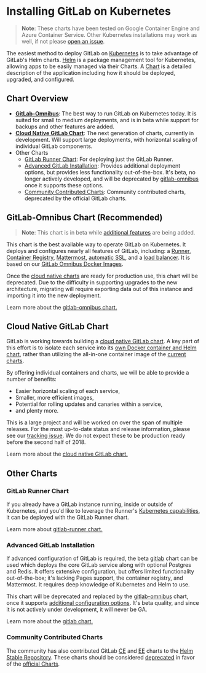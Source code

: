 # Installing GitLab on Kubernetes
> **Note**: These charts have been tested on Google Container Engine and Azure Container Service. Other Kubernetes installations may work as well, if not please [open an issue](https://gitlab.com/charts/charts.gitlab.io/issues).

The easiest method to deploy GitLab on [Kubernetes](https://kubernetes.io/) is
to take advantage of GitLab's Helm charts. [Helm] is a package
management tool for Kubernetes, allowing apps to be easily managed via their
Charts. A [Chart] is a detailed description of the application including how it
should be deployed, upgraded, and configured.

## Chart Overview

* **[GitLab-Omnibus](gitlab_omnibus.md)**: The best way to run GitLab on Kubernetes today. It is suited for small to medium deployments, and is in beta while support for backups and other features are added.
* **[Cloud Native GitLab Chart](https://gitlab.com/charts/helm.gitlab.io/blob/master/README.md)**: The next generation of charts, currently in development. Will support large deployments, with horizontal scaling of individual GitLab components.
* Other Charts
  * [GitLab Runner Chart](gitlab_runner_chart.md): For deploying just the GitLab Runner.
  * [Advanced GitLab Installation](gitlab_chart.md): Provides additional deployment options, but provides less functionality out-of-the-box. It's beta, no longer actively developed, and will be deprecated by [gitlab-omnibus](#gitlab-omnibus-chart-recommended) once it supports these options.
  * [Community Contributed Charts](#community-contributed-charts): Community contributed charts, deprecated by the official GitLab charts.

## GitLab-Omnibus Chart (Recommended)
> **Note**: This chart is in beta while [additional features](https://gitlab.com/charts/charts.gitlab.io/issues/68) are being added.

This chart is the best available way to operate GitLab on Kubernetes. It deploys and configures nearly all features of GitLab, including: a [Runner](https://docs.gitlab.com/runner/), [Container Registry](../../user/project/container_registry.html#gitlab-container-registry), [Mattermost](https://docs.gitlab.com/omnibus/gitlab-mattermost/), [automatic SSL](https://github.com/kubernetes/charts/tree/master/stable/kube-lego), and a [load balancer](https://github.com/kubernetes/ingress/tree/master/controllers/nginx). It is based on our [GitLab Omnibus Docker Images](https://docs.gitlab.com/omnibus/docker/README.html).

Once the [cloud native charts](#upcoming-cloud-native-helm-charts) are ready for production use, this chart will be deprecated. Due to the difficulty in supporting upgrades to the new architecture, migrating will require exporting data out of this instance and importing it into the new deployment.

Learn more about the [gitlab-omnibus chart.](gitlab_omnibus.md)

## Cloud Native GitLab Chart

GitLab is working towards building a [cloud native GitLab chart](https://gitlab.com/charts/helm.gitlab.io/blob/master/README.md). A key part of this effort is to isolate each service into its [own Docker container and Helm chart](https://gitlab.com/gitlab-org/omnibus-gitlab/issues/2420), rather than utilizing the all-in-one container image of the [current charts](#official-gitlab-helm-charts-recommended).

By offering individual containers and charts, we will be able to provide a number of benefits:
* Easier horizontal scaling of each service,
* Smaller, more efficient images,
* Potential for rolling updates and canaries within a service,
* and plenty more.

This is a large project and will be worked on over the span of multiple releases. For the most up-to-date status and release information, please see our [tracking issue](https://gitlab.com/gitlab-org/omnibus-gitlab/issues/2420). We do not expect these to be production ready before the second half of 2018.

Learn more about the [cloud native GitLab chart.](https://gitlab.com/charts/helm.gitlab.io/blob/master/README.md)

## Other Charts

### GitLab Runner Chart

If you already have a GitLab instance running, inside or outside of Kubernetes, and you'd like to leverage the Runner's [Kubernetes capabilities](https://docs.gitlab.com/runner/executors/kubernetes.html), it can be deployed with the GitLab Runner chart.

Learn more about [gitlab-runner chart.](gitlab_runner_chart.md)

### Advanced GitLab Installation

If advanced configuration of GitLab is required, the beta [gitlab](gitlab_chart.md) chart can be used which deploys the core GitLab service along with optional Postgres and Redis. It offers extensive configuration, but offers limited functionality out-of-the-box; it's lacking Pages support, the container registry, and Mattermost. It requires deep knowledge of Kubernetes and Helm to use.

This chart will be deprecated and replaced by the [gitlab-omnibus](gitlab_omnibus.md) chart, once it supports [additional configuration options](https://gitlab.com/charts/charts.gitlab.io/issues/68). It's beta quality, and since it is not actively under development, it will never be GA.

Learn more about the [gitlab chart.](gitlab_chart.md)

### Community Contributed Charts

The community has also contributed GitLab [CE](https://github.com/kubernetes/charts/tree/master/stable/gitlab-ce) and [EE](https://github.com/kubernetes/charts/tree/master/stable/gitlab-ee) charts to the [Helm Stable Repository](https://github.com/kubernetes/charts#repository-structure). These charts should be considered [deprecated](https://github.com/kubernetes/charts/issues/1138) in favor of the [official Charts](gitlab_omnibus.md).

[chart]: https://github.com/kubernetes/charts
[helm]: https://github.com/kubernetes/helm/blob/master/README.md
